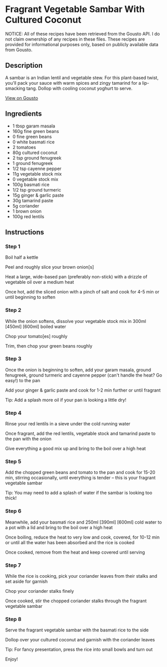 # Fragrant Vegetable Sambar With Cultured Coconut

NOTICE: All of these recipes have been retrieved from the Gousto API. I do not claim ownership of any recipes in these files. These recipes are provided for informational purposes only, based on publicly available data from Gousto.

## Description

A sambar is an Indian lentil and vegetable stew. For this plant-based twist, you'll pack your sauce with warm spices and zingy tamarind for a lip-smacking tang. Dollop with cooling coconut yoghurt to serve.

[View on Gousto](https://www.gousto.co.uk/recipes/cookbook/fragrant-vegetable-sambar-with-coconut-yoghurt)

## Ingredients

- 1 tbsp garam masala
- 160g fine green beans
- 0 fine green beans
- 0 white basmati rice
- 2 tomatoes
- 80g cultured coconut
- 2 tsp ground fenugreek
- 1 ground fenugreek
- 1/2 tsp cayenne pepper
- 11g vegetable stock mix
- 0 vegetable stock mix
- 100g basmati rice
- 1/2 tsp ground turmeric
- 15g ginger & garlic paste
- 30g tamarind paste
- 5g coriander
- 1 brown onion
- 100g red lentils

## Instructions


### Step 1

Boil half a kettle

Peel and roughly slice your brown onion[s]

Heat a large, wide-based pan (preferably non-stick) with a drizzle of vegetable oil over a medium heat

Once hot, add the sliced onion with a pinch of salt and cook for 4-5 min or until beginning to soften


### Step 2

While the onion softens, dissolve your vegetable stock mix in 300ml <span class="text-purple">[450ml]</span> <span class="text-danger">[600ml]</span> boiled water

Chop your tomato[es] roughly

Trim, then chop your green beans roughly


### Step 3

Once the onion is beginning to soften, add your garam masala, ground fenugreek, ground turmeric and cayenne pepper (can't handle the heat? Go easy!) to the pan

Add your ginger & garlic paste and cook for 1-2 min further or until fragrant

Tip: Add a splash more oil if your pan is looking a little dry!


### Step 4

Rinse your red lentils in a sieve under the cold running water

Once fragrant, add the red lentils, vegetable stock and tamarind paste to the pan with the onion

Give everything a good mix up and bring to the boil over a high heat


### Step 5

Add the chopped green beans and tomato to the pan and cook for 15-20 min, stirring occasionally, until everything is tender – this is your fragrant vegetable sambar

Tip: You may need to add a splash of water if the sambar is looking too thick!


### Step 6

Meanwhile, add your basmati rice and 250ml <span class="text-purple">[390ml]</span> <span class="text-danger">[600ml]</span> cold water to a pot with a lid and bring to the boil over a high heat

Once boiling, reduce the heat to very low and cook, covered, for 10-12 min or until all the water has been absorbed and the rice is cooked

Once cooked, remove from the heat and keep covered until serving


### Step 7

While the rice is cooking, pick your coriander leaves from their stalks and set aside for garnish

Chop your coriander stalks finely

Once cooked, stir the chopped coriander stalks through the fragrant vegetable sambar

### Step 8

Serve the fragrant vegetable sambar with the basmati rice to the side

Dollop over your cultured coconut and garnish with the coriander leaves

Tip: For fancy presentation, press the rice into small bowls and turn out

Enjoy!

